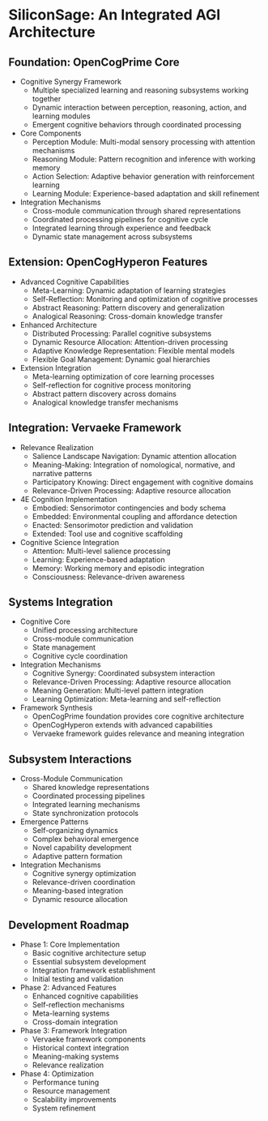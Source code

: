 
# SiliconSage: An Integrated AGI Architecture

## Foundation: OpenCogPrime Core
- Cognitive Synergy Framework
  - Multiple specialized learning and reasoning subsystems working together
  - Dynamic interaction between perception, reasoning, action, and learning modules
  - Emergent cognitive behaviors through coordinated processing
- Core Components
  - Perception Module: Multi-modal sensory processing with attention mechanisms
  - Reasoning Module: Pattern recognition and inference with working memory
  - Action Selection: Adaptive behavior generation with reinforcement learning
  - Learning Module: Experience-based adaptation and skill refinement
- Integration Mechanisms
  - Cross-module communication through shared representations
  - Coordinated processing pipelines for cognitive cycle
  - Integrated learning through experience and feedback
  - Dynamic state management across subsystems

## Extension: OpenCogHyperon Features
- Advanced Cognitive Capabilities
  - Meta-Learning: Dynamic adaptation of learning strategies
  - Self-Reflection: Monitoring and optimization of cognitive processes
  - Abstract Reasoning: Pattern discovery and generalization
  - Analogical Reasoning: Cross-domain knowledge transfer
- Enhanced Architecture
  - Distributed Processing: Parallel cognitive subsystems
  - Dynamic Resource Allocation: Attention-driven processing
  - Adaptive Knowledge Representation: Flexible mental models
  - Flexible Goal Management: Dynamic goal hierarchies
- Extension Integration
  - Meta-learning optimization of core learning processes
  - Self-reflection for cognitive process monitoring
  - Abstract pattern discovery across domains
  - Analogical knowledge transfer mechanisms

## Integration: Vervaeke Framework
- Relevance Realization
  - Salience Landscape Navigation: Dynamic attention allocation
  - Meaning-Making: Integration of nomological, normative, and narrative patterns
  - Participatory Knowing: Direct engagement with cognitive domains
  - Relevance-Driven Processing: Adaptive resource allocation
- 4E Cognition Implementation
  - Embodied: Sensorimotor contingencies and body schema
  - Embedded: Environmental coupling and affordance detection
  - Enacted: Sensorimotor prediction and validation
  - Extended: Tool use and cognitive scaffolding
- Cognitive Science Integration
  - Attention: Multi-level salience processing
  - Learning: Experience-based adaptation
  - Memory: Working memory and episodic integration
  - Consciousness: Relevance-driven awareness

## Systems Integration
- Cognitive Core
  - Unified processing architecture
  - Cross-module communication
  - State management
  - Cognitive cycle coordination
- Integration Mechanisms
  - Cognitive Synergy: Coordinated subsystem interaction
  - Relevance-Driven Processing: Adaptive resource allocation
  - Meaning Generation: Multi-level pattern integration
  - Learning Optimization: Meta-learning and self-reflection
- Framework Synthesis
  - OpenCogPrime foundation provides core cognitive architecture
  - OpenCogHyperon extends with advanced capabilities
  - Vervaeke framework guides relevance and meaning integration

## Subsystem Interactions
- Cross-Module Communication
  - Shared knowledge representations
  - Coordinated processing pipelines
  - Integrated learning mechanisms
  - State synchronization protocols
- Emergence Patterns
  - Self-organizing dynamics
  - Complex behavioral emergence
  - Novel capability development
  - Adaptive pattern formation
- Integration Mechanisms
  - Cognitive synergy optimization
  - Relevance-driven coordination
  - Meaning-based integration
  - Dynamic resource allocation

## Development Roadmap
- Phase 1: Core Implementation
  - Basic cognitive architecture setup
  - Essential subsystem development
  - Integration framework establishment
  - Initial testing and validation
- Phase 2: Advanced Features
  - Enhanced cognitive capabilities
  - Self-reflection mechanisms
  - Meta-learning systems
  - Cross-domain integration
- Phase 3: Framework Integration
  - Vervaeke framework components
  - Historical context integration
  - Meaning-making systems
  - Relevance realization
- Phase 4: Optimization
  - Performance tuning
  - Resource management
  - Scalability improvements
  - System refinement
  